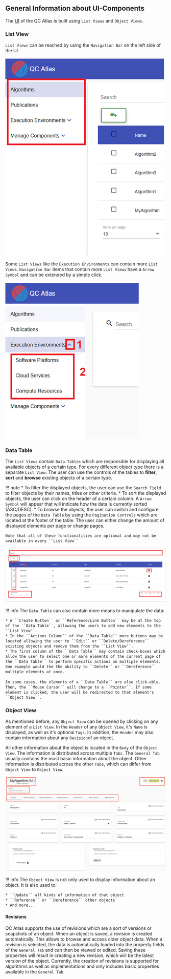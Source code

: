 ## General Information about UI-Components
The [UI](https://github.com/UST-QuAntiL/qc-atlas-ui)  of the QC Atlas is built using ``List Views`` and ``Object Views``.

### List View
``List Views`` can be reached by using the ``Navigation Bar`` on the left side of the UI. 

![alt text](/user-guide/images/overview/Navigation_Bar.PNG "Navigate between List Views")

Some ``List Views`` like the ``Execution Environments`` can contain more ``List Views``. ``Navigation Bar`` items that contain more ``List Views`` have a ``Arrow Symbol`` and can be extended by a simple click.

![alt text](/user-guide/images/overview/Navigation_Bar_Extended.PNG "Extend navigation items")

### Data Table

The ``List Views`` contain ``Data-Tables`` which are responsible for displaying all available objects of a certain type. For every different object type there is a separate ``List View``. The user can use the controls of the tables to **filter**, **sort** and **browse** existing objects of a certain type.

!!! note
    * To filter the displayed objects, the user can use the ``Search Field`` to filter objects by their names, titles or other criteria.
	* To sort the displayed objects, the user can click on the header of a certain column. A ``Arrow Symbol`` will appear that will indicate how the data is currently sorted (ASC/DESC).
	* To browse the objects, the user can switch and configure the pages of the ``Data Table`` by using the ``Pagination Controls`` which are located at the footer of the table. The user can either change the amount of displayed elements per page or change pages.
	
	Note that all of these functionalities are optional and may not be available in every ``List View``

![alt text](/user-guide/images/overview/Example_List_View.PNG "Example of a List View: Algorithm List View")

!!! info
    The ``Data Table`` can also contain more means to manipulate the data:
	
    * A ``Create Button`` or ``Reference/Link Button`` may be at the top of the ``Data Table``, allowing the users to add new elements to the ``List View``. 
	* In the ``Actions Column`` of the ``Data Table`` more buttons may be located allowing the user to ``Edit`` or ``Delete/Dereference`` existing objects and remove them from the ``List View``.
	* The first column of the ``Data Table`` may contain check-boxes which allow the user to select one or more elements of the current page of the ``Data Table`` to perform specific actions on multiple elements. One example would the the ability to ``Delete`` or ``Dereference`` multiple elements at once.
	
	In some cases, the elements of a ``Data Table`` are also click-able. Then, the ``Mouse Cursor`` will change to a ``Pointer``. If some element is clicked, the user will be redirected to that element's ``Object View``.
	
	
### Object View
As mentioned before, any ``Object View`` can be opened by clicking on any element of a ``List View``. In the ``Header`` of any ``Object View``, it's ``Name`` is displayed, as well as it's optional ``Tags``.
In addition, the ``Header`` may also contain information about any ``Revision``of an object.

All other information about the object is located in the ``Body`` of the ``Object View``. The information is distributed across multiple ``Tabs``. The ``General Tab`` usually contains the most basic information about the object. Other information is distributed across the other ``Tabs``, which can differ from ``Object View`` to ``Object View``.

![alt text](/user-guide/images/overview/Example_Object_View.PNG "Example of a Object View: Algorithm View")

!!! info
    The ``Object View`` is not only used to display information about an object. It is also used to:
	
    * ``Update`` all kinds of information of that object
	* ``Reference`` or ``Dereference`` other objects
	* And more...

#### Revisions
QC Atlas supports the use of revisions which are a sort of versions or snapshots of an object.
When an object is saved, a revision is created automatically. This allows to browse and access older object data.
When a revision is selected, the data is automatically loaded into the property fields of the ``General Tab`` and can then be viewed or edited. 
Saving these properties will result in creating a new revision, which will be the latest version of the object.
Currently, the creation of revisions is supported for algorithms as well as implementations and only includes basic properties available in the ``General Tab``.


